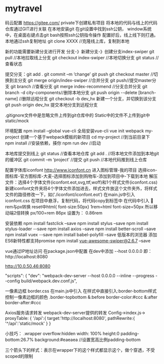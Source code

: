 # mytravel
码云配置
https://gitee.com/   private下创建私有项目
将本地的代码与线上的代码仓库通过GIT进行关联
在本地安装git 
在git设置中找到ssh公钥，
window系统中，在桌面右键点击git bash按照ssh公钥指令操作
配置好后，线上线下则打通。
本地通过ssh复制地址 git clone XXXX   //克隆线上库，复制到本地

新的功能需要新建分支进行开发
分支-》新建分支-》创建分支index-swiper
git pull  //本地拉取线上分支
git checkout index-swiper  //本地切换分支
git status  //查看状态

提交分支：git add .
git commit –m ‘change’
  git push 
  git checkout master //切换到主分支
  git merge origin/index-swiper //合并分支
  git push//提交master分支
  git branch //查看分支
  git merge index-recommend //分支合并分支
git branch -d city-components//删除本地分支
  git push origin --delete [branch-name] //删除远程分支
git checkout -b dev_hx 新建一个分支，并切换到该分支
git push origin dev_hx 提交本地分支到远程分支

  .gitignore文件中是忽略文件上传到git仓库中的
Static中的文件不上传到git中
static/mock

环境配置
npm install –global vue-cli  全局安装vue-cli
vue init webpack my-project 创建一个基于webpack模板的新项目
cd my-project //到当前目录下
npm install //安装依赖，揍你
npm run dev //启动

本地库提交到线上
  git status //查看本地仓库
  git add . //将本地文件添加到本地git的缓冲区
  git commit –m ‘project’ //提交
  git push //本地代码推到线上仓库

配置字体库iconfont
http://www.iconfont.cn 进入图标管理-我的项目
选择icon-图标库-官方图标库-大麦-选择图标添加到购物车-添加到项目中-下载到本地
解压文件：选择4个字体文件(iconfont.eot,svg,ttf,woff)和1个样式文件(iconfont.css)
新建iconfont文件夹将4个字体文件添加进去，样式文件放这个文件夹外，将样式文件的路径修改一下，如(‘./iconfont/iconfont.eot’)
在main.js中引入iconfont.css
在项目中悬浮，复制代码，将代码copy到标签中
在代码中引入<span class=”iconfont”> &#xe632; </span>
rem与px转换
  reset中html{ font-size:50px}
  1rem=html font-size=50px
  所以移动端2倍转换  px/100=rem
  86px 设置为：    0.86rem
  
安装依赖
npm install fastclick –save
npm install stylus –save
npm install stylus-loader --save
npm install axios –save
npm install better-scroll –save
npm install vuex --save
npm install babel-polyfill –save  低版本的浏览器 添加ES6新特性都支持promise
npm install vue-awesome-swiper@2.6.7 –save

vue通过IP地址访问
在package.json中配置 在dev中添加 --host 0.0.0.0
即：http://localhost:8080   

http://10.0.50.46:8080

"scripts": {
  "dev": "webpack-dev-server --host 0.0.0.0 --inline --progress --config build/webpack.dev.conf.js",
  


一像素边框
border.css 在main.js中引入
在样式中直接引入:border-bottom样式
控制一像素边框的颜色
.border-topbottom
  &:before
    border-color:#ccc
  &:after
    border-after:#ccc


Axios服务请求转发 webpack-dev-server提供的转发
Config->index.js->  
proxyTable: {
'/api':{
  target:'http://localhost:8080',
  pathRewrite:{
    '^/api':'static/mock'
  }
}



小技巧：
.wrapper
  overflow:hidden
  width: 100%
  height:0
  padding-bottom:26.7%
  background:#eaeaea
  //设置宽高比例padding-bottom

三个箭头下的样式：表示在wrapper下的这个样式都显示这个，做个穿透，不受scoped的限制

<style lang="stylus" scoped>
  .wrapper >>> .swiper-pagination-bullet-active
    background:#ffffff !important

设置宽高比为：2  注意此处的width：100%
.icons
  overflow:hidden
  height:0
  padding-bottom:50%
  background:green
设置宽高比为：1
.icon
    float:left
    width:25%
    padding-bottom: 25%
    background:red

注意swiper的高度
.icons >>> .swiper-container
  height:0
  padding-bottom:50%

超出文本显示… 
overflow:hidden
white-space:nowrap
text-overflow:ellipsis
修改成：mixins.styl 
ellipsis()
  overflow:hidden
  white-space:nowrap
  text-overflow:ellipsis
直接引入：
ellipsis()
如果不显示…则添加min-width:0
.item-info
  flex:1
  padding:.1rem
  min-width:0


better-scroll
 better-scroll 是作用在外层 wrapper 容器上的，滚动的部分是 content 元素。这里要注意的是，better-scroll 只处理容器（wrapper）的第一个子元素（content）的滚动，其它的元素都会被忽略。
<div class="list" ref="wrapper">
<div class=content></div>
</div>
import Bscroll from 'better-scroll'
mounted () {
this.scroll=new Bscroll(this.$refs.wrapper)
}


keep-alive
当使用keep-alive优化页面的时候，会出现一个activated钩子，每次进入页面都是执行这个钩子，
activated ()


activated () {
  window.addEventListener('scroll',this.handleScroll)
},

同样的deactivated()这个钩子 在页面即将替换成新的页面的时候执行，可进行解绑
//对事件进行解绑
deactivated () {
  window.removeEventListener('scroll',this.handleScroll)
}


也可以定义吗，某个组件不做缓存
在app.vue中 exclude输入不缓存的组件的名字
<keep-alive exclude="detail">
  <router-view/>
</keep-alive>



从上到下渐变效果
background-image:linear-gradient(top, rgba(0,0,0,0), rgba(0,0,0,0.8))

递归组件：自身调用自己，
<div class="item" v-for="(item,index) in list" :key="index">
  <div class="item-title border-bottom">
    <span class="item-title-icon"></span>
    {{item.title}}
  </div>
  <div v-if="item.children" class="item-children">
    <detail-list :list="item.children"></detail-list>
  </div>
</div>
name: "detailList",

组件获取路由中参数：this.$route.params.id
{
  path: '/detail/:id',
  name: 'Detail',
  component: Detail
}

axios.get('/api/detail.json',{
  params: {
    id:this.$route.params.id
    }
  }).then(this.handleGetDataSucc)

关于前后端联调：config文件夹中index下 target指定IP地址即可转发
proxyTable: {
'/api':{
  target:'http://localhost:80'

关于打包路径，打包时修改dist下static目录，增加一级文件夹如:localhost/dlt
Config==》 index.js
build: {
  // Template for index.html
  index: path.resolve(__dirname, '../dist/index.html'),

  // Paths
  assetsRoot: path.resolve(__dirname, '../dist'),
  assetsSubDirectory: 'static',
  assetsPublicPath: '/dlt',

关于打包js文件 
Manifest 是配置文件
Vendor是各个页面各个组件公用的代码
App 是所有页面的业务逻辑

异步组件实现按需加载
只有在代码量特别大的时候进行拆分

routes: [
  {
    path: '/',
    name: 'Home',
    component: ()=>import('page/home/home')
  },


